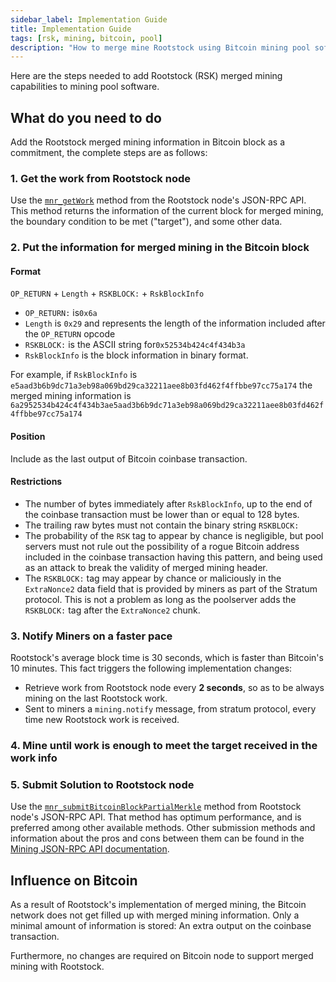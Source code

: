 ```yaml
---
sidebar_label: Implementation Guide
title: Implementation Guide
tags: [rsk, mining, bitcoin, pool]
description: "How to merge mine Rootstock using Bitcoin mining pool software."
---
```


Here are the steps needed to add Rootstock (RSK) merged mining capabilities to mining pool software.

## What do you need to do

Add the Rootstock merged mining information in Bitcoin block as a commitment, the complete steps are as follows:

### 1. Get the work from Rootstock node

Use the [`mnr_getWork`](/node-operators/json-rpc/methods/) method from the Rootstock node's JSON-RPC API. This method returns the information of the current block for merged mining, the boundary condition to be met ("target"), and some other data.

### 2. Put the information for merged mining in the Bitcoin block

#### Format

`OP_RETURN` + `Length` + `RSKBLOCK:` + `RskBlockInfo`

* `OP_RETURN:` is`0x6a`
* `Length` is `0x29` and represents the length of the information included after the `OP_RETURN` opcode
* `RSKBLOCK:` is the ASCII string for`0x52534b424c4f434b3a`
* `RskBlockInfo` is the block information in binary format.

For example, if `RskBlockInfo` is `e5aad3b6b9dc71a3eb98a069bd29ca32211aee8b03fd462f4ffbbe97cc75a174`
the merged mining information is `6a2952534b424c4f434b3ae5aad3b6b9dc71a3eb98a069bd29ca32211aee8b03fd462f4ffbbe97cc75a174`

#### Position

Include as the last output of Bitcoin coinbase transaction.

#### Restrictions

- The number of bytes immediately after `RskBlockInfo`, up to the end of the coinbase transaction must be lower than or equal to 128 bytes.
- The trailing raw bytes must not contain the binary string `RSKBLOCK:`
- The probability of the `RSK` tag to appear by chance is negligible, but pool servers must not rule out the possibility of a rogue Bitcoin address included in the coinbase transaction having this pattern, and being used as an attack to break the validity of merged mining header.
- The `RSKBLOCK:` tag may appear by chance or maliciously in the `ExtraNonce2` data field that is provided by miners as part of the Stratum protocol. This is not a problem as long as the poolserver adds the `RSKBLOCK:` tag after the `ExtraNonce2` chunk.

### 3. Notify Miners on a faster pace

Rootstock's average block time is 30 seconds, which is faster than Bitcoin's 10 minutes. This fact triggers the following implementation changes:

* Retrieve work from Rootstock node every **2 seconds**, so as to be always mining on the last Rootstock work.
* Sent to miners a `mining.notify` message, from stratum protocol, every time new Rootstock work is received.

### 4. Mine until work is enough to meet the target received in the work info

### 5. Submit Solution to Rootstock node

Use the [`mnr_submitBitcoinBlockPartialMerkle`](/node-operators/json-rpc/methods) method from Rootstock node's JSON-RPC API. That method has optimum performance, and is preferred among other available methods.
Other submission methods and information about the pros and cons between them can be found in the [Mining JSON-RPC API documentation](/node-operators/json-rpc).

## Influence on Bitcoin

As a result of Rootstock's implementation of merged mining, the Bitcoin network does not get filled up with merged mining information. Only a minimal amount of information is stored: An extra output on the coinbase transaction.

Furthermore, no changes are required on Bitcoin node to support merged mining with Rootstock.
